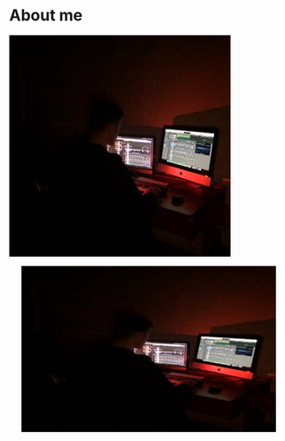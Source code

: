 # About me


![image](profileimage.jpg)

<p align="center">
  <img width="460" height="300" src="profileimage.jpg">
</p>

